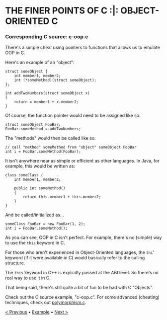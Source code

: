 # THE FINER POINTS OF C :|: OBJECT-ORIENTED C
### Corresponding C source: c-oop.c

There's a simple cheat using pointers to functions that allows us to emulate OOP in C.

Here's an example of an "object":

    struct someObject {
        int member1, member2;
        int (*someMethod)(struct someObject);
    };

    int addTwoNumbers(struct someObject x)
    {
        return x.member1 + x.member2;
    }

Of course, the function pointer would need to be assigned like so:

    struct someObject FooBar;
    FooBar.someMethod = addTwoNumbers;

The "methods" would then be called like so:

    // call "method" someMethod from "object" someObject FooBar
    int i = FooBar.someMethod(FooBar);

It isn't anywhere near as simple or efficient as other languages.
In Java, for example, this would be written as:

    class someClass {
        int member1, member2;

        public int someMethod()
        {
            return this.member1 + this.member2;
        }
    }

And be called/initialized as...

    someClass FooBar = new FooBar(1, 2);
    int i = FooBar.someMethod();

As you can see, OOP in C isn't perfect. For example, there's no (simple) way to use the `this` keyword in C.

For those who aren't experienced in Object-Oriented languages, the `thi`' keyword (if it were available in C) would basically refer to the calling structure.

The `this` keyword in C++ is explicitly passed at the ABI level. So there's no real way to use it in C.

That being said, there's still quite a bit of fun to be had with C "Objects".

Check out the C source example, "c-oop.c". For some advanced (cheating) techniques, check out [polymorphism.c](https://github.com/aaronryank/c-prohackr112/blob/master/polymorphism.c). 

[&lt; Previous](https://github.com/aaronryank/finer-points-of-c/tree/master/2) &bull; [Example](https://github.com/aaronryank/finer-points-of-c/blob/master/3/c-oop.c) &bull; [Next >](https://github.com/aaronryank/finer-points-of-c/tree/master/4)
